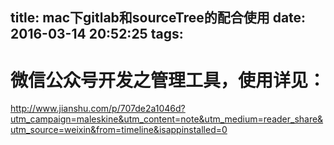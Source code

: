 title: mac下gitlab和sourceTree的配合使用
date: 2016-03-14 20:52:25
tags:
---
# 微信公众号开发之管理工具，使用详见：

http://www.jianshu.com/p/707de2a1046d?utm_campaign=maleskine&utm_content=note&utm_medium=reader_share&utm_source=weixin&from=timeline&isappinstalled=0